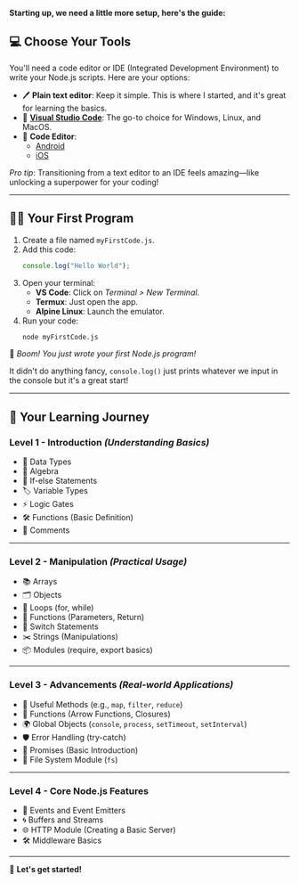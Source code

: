 **Starting up, we need a little more setup, here's the guide:**

## **💻 Choose Your Tools**

You'll need a code editor or IDE (Integrated Development Environment) to write your Node.js scripts. Here are your options:
- 🖊️ **Plain text editor**: Keep it simple. This is where I started, and it's great for learning the basics.
- 🎨 **[Visual Studio Code](https://code.visualstudio.com/Download)**: The go-to choice for Windows, Linux, and MacOS.
- 📱 **Code Editor**:
	- [Android](https://play.google.com/store/apps/details?id=com.rhmsoft.code&hl=en_IN)
	- [iOS](https://apps.apple.com/us/app/code-editor-compiler-ide/id1581290510)

*Pro tip*: Transitioning from a text editor to an IDE feels amazing—like unlocking a superpower for your coding!

---

## **👨‍💻 Your First Program**

1. Create a file named `myFirstCode.js`.
2. Add this code:
	```js
	console.log("Hello World");
	```
3. Open your terminal:
	- **VS Code**: Click on *Terminal > New Terminal*.
	- **Termux**: Just open the app.
	- **Alpine Linux**: Launch the emulator.
4. Run your code:
	```bash
	node myFirstCode.js
	```

🎉 *Boom! You just wrote your first Node.js program!*

It didn't do anything fancy, `console.log()` just prints whatever we input in the console but it's a great start!

---

## **🚀 Your Learning Journey**

### **Level 1 - Introduction** *(Understanding Basics)*
- 📘 Data Types
- 🔢 Algebra
- 🔀 If-else Statements
- 🏷️ Variable Types
- ⚡ Logic Gates
- 🛠️ Functions (Basic Definition)
- 💬 Comments

---

### **Level 2 - Manipulation** *(Practical Usage)*
- 📚 Arrays
- 🗂️ Objects
- 🔁 Loops (for, while)
- 🧩 Functions (Parameters, Return)
- 🔀 Switch Statements
- ✂️ Strings (Manipulations)
- 📦 Modules (require, export basics)

---

### **Level 3 - Advancements** *(Real-world Applications)*
- 🚀 Useful Methods (e.g., `map`, `filter`, `reduce`)
- 🏹 Functions (Arrow Functions, Closures)
- 🌍 Global Objects (`console`, `process`, `setTimeout`, `setInterval`)
- 🛡️ Error Handling (try-catch)
- 🌟 Promises (Basic Introduction)
- 📂 File System Module (`fs`)

---

### **Level 4 - Core Node.js Features**
- 🔔 Events and Event Emitters
- 🌀 Buffers and Streams
- 🌐 HTTP Module (Creating a Basic Server)
- 🛠️ Middleware Basics

---

🎉 **Let's get started!**